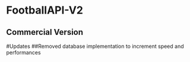 # FootballAPI-V2
## Commercial Version

#Updates
##Removed database implementation to increment speed and performances
